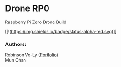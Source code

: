 # Drone RP0
Raspberry Pi Zero Drone Build

[[!(https://img.shields.io/badge/status-alpha-red.svg)]]

### Authors:
Robinson Vo-Ly ([Portfolio](http://www.robinsonvoly.com/ "Robinson's Portfolio"))  
Mun Chan